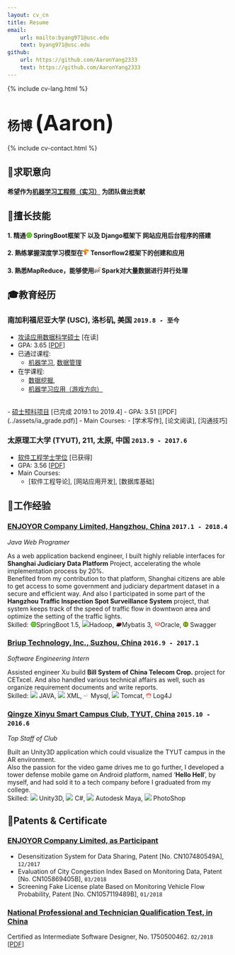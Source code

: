 ```yaml
---
layout: cv_cn
title: Resume
email: 
    url: mailto:byang971@usc.edu
    text: byang971@usc.edu
github:
    url: https://github.com/AaronYang2333
    text: https://github.com/AaronYang2333
---
```

{% include cv-lang.html %}

# 杨博 <font size="9">(Aaron)</font>

{% include cv-contact.html %}

## <span>&#127919;</span>求职意向
#### __希望作为<u>机器学习工程师（实习）</u> 为团队做出贡献__

## <span>&#128170;</span>擅长技能
#### __1. 精通<span><img src="../assets/icons/springboot.png" height="12" width="14"> SpringBoot框架下 以及</span> Django框架下 网站应用后台程序的搭建__

#### __2. 熟练掌握深度学习模型在<span><img src="../assets/icons/tensorflow.png" height="15" width="14"> Tensorflow2框架下的创建和应用</span>__

#### __3. 熟悉MapReduce，能够使用<span><img src="../assets/icons/spark.png" height="14" width="14"> Spark</span>对大量数据进行并行处理__

## <span>&#127891;</span>教育经历 

### __南加利福尼亚大学 (USC), 洛杉矶, 美国__ `2019.8 - 至今`

- <u>攻读应用数据科学硕士</u> [在读]
- GPA: 3.65 [[PDF](../assets/apds_1.pdf)]
- 已通过课程: 
    - [机器学习](https://aaronyang2333.github.io/INF_552/), [数据管理](https://aaronyang2333.github.io/INF_551/)<br>
- 在学课程: 
    - [数据挖掘](https://aaronyang2333.github.io/INF_553/), 
    - [机器学习应用（游戏方向）](https://aaronyang2333.github.io/CSCI_599/) <br>
<br>
- <u>硕士预科项目</u>  [已完成 2019.1 to 2019.4]
- GPA: 3.51 [[PDF](../assets/ia_grade.pdf)]
- Main Courses:
    - [学术写作], [论文阅读], [沟通技巧] <br>

### __太原理工大学 (TYUT), 211, 太原, 中国__ `2013.9 - 2017.6`

- <u>软件工程学士学位</u> [已获得]
- GPA: 3.56 [[PDF](../assets/typt.pdf)]
- Main Courses: 
    - [软件工程导论], [网站应用开发], [数据库基础] <br>

## <span>&#128084;</span>工作经验

### [__ENJOYOR Company Limited, Hangzhou, China__]()  `2017.1 - 2018.4`
_Java Web Programer_<br>

As a web application backend engineer, I built highly reliable interfaces for __Shanghai Judiciary Data Platform__ Project, accelerating the whole implementation process by 20%. <br/>Benefited from my contribution to that platform, Shanghai citizens are able to get access to some government and judiciary department dataset in a secure and efficient way. And also I participated in some part of the __Hangzhou Traffic Inspection Spot Surveillance System__ project, that system keeps track of the speed of traffic flow in downtwon area and optimize the setting of the traffic lights. <br>
Skilled: 
<span><img src="../assets/icons/springboot.png" height="12" width="14">SpringBoot 1.5</span>, 
<span><img src="https://img.icons8.com/color/14/000000/hadoop-distributed-file-system.png">Hadoop</span>, 
<span><img src="../assets/icons/mybatis.png" height="12" width="14">Mybatis 3</span>, 
<span><img src="../assets/icons/oracle.png" height="12" width="14">Oracle</span>, 
<span><img src = "../assets/icons/swagger.png" height="12" width="12"> Swagger</span>


### [__Briup Technology, Inc., Suzhou, China__]() `2016.9 - 2017.1`
_Software Engineering Intern_<br>

Assisted engineer Xu build __Bill System of China Telecom Crop.__ project for CETxcel. And also handled various technical affairs as well, such as organize requirement documents and write reports.<br>
Skilled: 
<span><img src="https://img.icons8.com/color/14/000000/java-coffee-cup-logo.png"> JAVA</span>, 
<span><img src="https://img.icons8.com/ios/14/000000/placeholder-thumbnail-xml.png"> XML</span>,
<span><img src="../assets/icons/mysql.png" height="12" width="12"> Mysql</span>, 
<span><img src="https://img.icons8.com/color/14/000000/tomcat.png"> Tomcat</span>, 
<span><img src = "../assets/icons/log4j.png" height="12" width="12"> Log4J</span>


### [__Qingze Xinyu Smart Campus Club, TYUT, China__]() `2015.10 - 2016.6`
_Top Staff of Club_<br>

Built an Unity3D application which could visualize the TYUT campus in the AR environment.<br>
Also the passion for the video game drives me to go further, I developed a tower defense mobile game on Android platform, named ‘__Hello Hell__’, by myself, and had sold it to a tech company before I graduated from my college.<br>
Skilled: 
<span><img src="https://img.icons8.com/ios-filled/14/000000/unity.png"> Unity3D</span>, 
<span><img src="https://img.icons8.com/color/14/000000/c-sharp-logo.png"> C#</span>, 
<span><img src="https://img.icons8.com/color/14/000000/autodesk-maya.png"> Autodesk Maya</span>,
<span><img src="https://img.icons8.com/color/16/000000/adobe-photoshop.png"> PhotoShop</span>

## <span>&#128240;</span>Patents & Certificate

### [__ENJOYOR Company Limited, as Participant__]()
- Desensitization System for Data Sharing, Patent [No. CN107480549A], `12/2017`<br>
- Evaluation of City Congestion Index Based on Monitoring Data, Patent [No. CN105869405B], `03/2018`<br>
- Screening Fake License plate Based on Monitoring Vehicle Flow Probability, Patent [No. CN1057119489B], `01/2018` <br>

### [__National Professional and Technician Qualification Test, in China__]()
Certified as Intermediate Software Designer, No. 1750500462. `02/2018` [[PDF](../assets/nptq.pdf)]